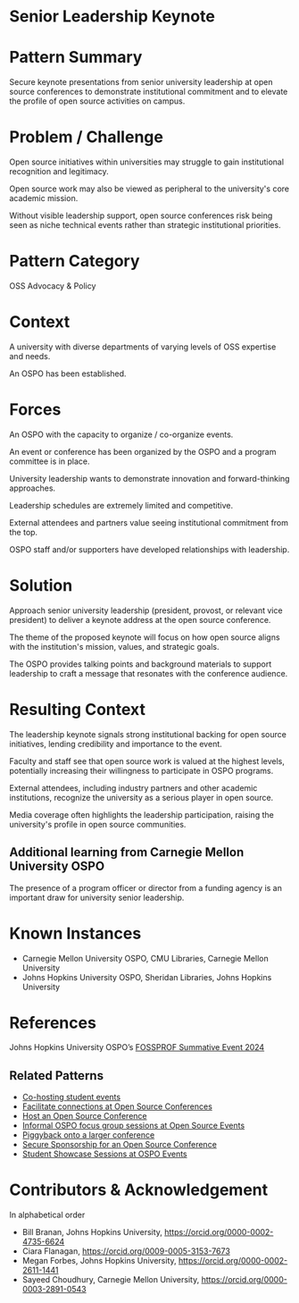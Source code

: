 # Senior Leadership Keynote

# Pattern Summary
Secure keynote presentations from senior university leadership at open source conferences to demonstrate institutional commitment and to elevate the profile of open source activities on campus.

# Problem / Challenge
Open source initiatives within universities may struggle to gain institutional recognition and legitimacy. 

Open source work may also be viewed as peripheral to the university's core academic mission. 

Without visible leadership support, open source conferences risk being seen as niche technical events rather than strategic institutional priorities. 

# Pattern Category
OSS Advocacy & Policy  
   
# Context
A university with diverse departments of varying levels of OSS expertise and needs.

An OSPO has been established.

# Forces
An OSPO with the capacity to organize / co-organize events.

An event or conference has been organized by the OSPO and a program committee is in place.

University leadership wants to demonstrate innovation and forward-thinking approaches.

Leadership schedules are extremely limited and competitive.

External attendees and partners value seeing institutional commitment from the top.

OSPO staff and/or supporters have developed relationships with leadership.

# Solution
Approach senior university leadership (president, provost, or relevant vice president) to deliver a keynote address at the open source conference. 

The theme of the proposed keynote will focus on how open source aligns with the institution's mission, values, and strategic goals.

The OSPO provides talking points and background materials to support leadership to craft a message that resonates with the conference audience.

# Resulting Context
The leadership keynote signals strong institutional backing for open source initiatives, lending credibility and importance to the event. 

Faculty and staff see that open source work is valued at the highest levels, potentially increasing their willingness to participate in OSPO programs. 

External attendees, including industry partners and other academic institutions, recognize the university as a serious player in open source. 

Media coverage often highlights the leadership participation, raising the university's profile in open source communities. 

## Additional learning from Carnegie Mellon University OSPO
The presence of a program officer or director from a funding agency is an important draw for university senior leadership.

# Known Instances
* Carnegie Mellon University OSPO, CMU Libraries, Carnegie Mellon University
* Johns Hopkins University OSPO, Sheridan Libraries, Johns Hopkins University

# References
Johns Hopkins University OSPO’s [FOSSPROF Summative Event 2024](https://ospo.library.jhu.edu/services/free-and-open-source-software-project-fund-fossprof/fossprof-summative-event/)

## Related Patterns
* [Co-hosting student events](https://github.com/CURIOSSorg/curioss-patterns/blob/main/cohosting-student-events.md)
* [Facilitate connections at Open Source Conferences](https://github.com/CURIOSSorg/curioss-patterns/blob/main/facilitate-connections-at-open-source-conferences.md)
* [Host an Open Source Conference](https://github.com/CURIOSSorg/curioss-patterns/blob/main/host-an-open-source-conference.md)
* [Informal OSPO focus group sessions at Open Source Events](https://github.com/CURIOSSorg/curioss-patterns/blob/main/informal-ospo-focus-groups-at-open-source-events.md)
* [Piggyback onto a larger conference](piggyback-onto-a-larger-conference.md)
* [Secure Sponsorship for an Open Source Conference](https://github.com/CURIOSSorg/curioss-patterns/blob/main/secure-sponsorship-for-an-open-source-conference.md)
* [Student Showcase Sessions at OSPO Events](https://github.com/CURIOSSorg/curioss-patterns/blob/main/student-showcase-sessions-at-ospo-events.md)

# Contributors & Acknowledgement
In alphabetical order

* Bill Branan, Johns Hopkins University, https://orcid.org/0000-0002-4735-6624
* Ciara Flanagan, https://orcid.org/0009-0005-3153-7673
* Megan Forbes, Johns Hopkins University, https://orcid.org/0000-0002-2611-1441
* Sayeed Choudhury, Carnegie Mellon University, https://orcid.org/0000-0003-2891-0543
